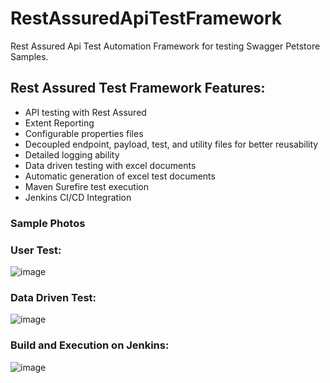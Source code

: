 # RestAssuredApiTestFramework
Rest Assured Api Test Automation Framework for testing Swagger Petstore Samples.

## Rest Assured Test Framework Features:
- API testing with Rest Assured
- Extent Reporting
- Configurable properties files
- Decoupled endpoint, payload, test, and utility files for better reusability
- Detailed logging ability
- Data driven testing with excel documents
- Automatic generation of excel test documents
- Maven Surefire test execution
- Jenkins CI/CD Integration

### Sample Photos

### User Test:
![image](https://github.com/nicholascallee/RestAssuredApiTestFramework/assets/141438641/1eb96f85-386e-446c-b873-7b9e021ce080)

### Data Driven Test:
![image](https://github.com/nicholascallee/RestAssuredApiTestFramework/assets/141438641/45fca2ea-268a-41d2-9803-5e351da2899a)

### Build and Execution on Jenkins:
![image](https://github.com/nicholascallee/RestAssuredApiTestFramework/assets/141438641/1bcb1560-460e-4cd6-b135-0da11f569ef4)
